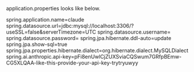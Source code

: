 application.properties looks like below.

spring.application.name=claude
spring.datasource.url=jdbc:mysql://localhost:3306/<dbname>?useSSL=false&serverTimezone=UTC
spring.datasource.username=<username>
spring.datasource.password=<password>
spring.jpa.hibernate.ddl-auto=update
spring.jpa.show-sql=true
spring.jpa.properties.hibernate.dialect=org.hibernate.dialect.MySQLDialect
spring.ai.anthropic.api-key=pFi8enUwlCjZUXSviaCQSwum7GRfpBEmw-CG5XLQAA-like-this-provide-your-api-key-trytryuwyy

